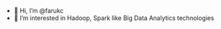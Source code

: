 - 👋 Hi, I’m @farukc
- 👀 I’m interested in Hadoop, Spark like Big Data Analytics technologies

<!---
farukc/farukc is a ✨ special ✨ repository because its `README.md` (this file) appears on your GitHub profile.
You can click the Preview link to take a look at your changes.
--->
